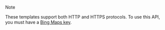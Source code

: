 > [!Note]
> These templates support both HTTP and HTTPS protocols.
> To use this API, you must have a [Bing Maps key](/bing-maps-docs/getting-started/getting-a-bing-maps-key.md).